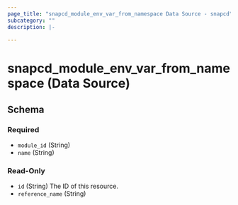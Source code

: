```yaml
---
page_title: "snapcd_module_env_var_from_namespace Data Source - snapcd"
subcategory: ""
description: |-
  
---
```


# snapcd_module_env_var_from_namespace (Data Source)






<!-- schema generated by tfplugindocs -->
## Schema

### Required

- `module_id` (String)
- `name` (String)

### Read-Only

- `id` (String) The ID of this resource.
- `reference_name` (String)
